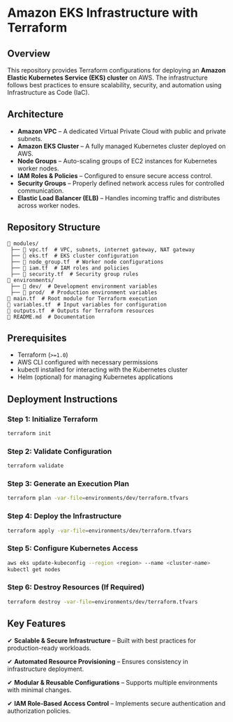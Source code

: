 # Amazon EKS Infrastructure with Terraform

## Overview

This repository provides Terraform configurations for deploying an **Amazon Elastic Kubernetes Service (EKS) cluster** on AWS. The infrastructure follows best practices to ensure scalability, security, and automation using Infrastructure as Code (IaC).

## Architecture

- **Amazon VPC** – A dedicated Virtual Private Cloud with public and private subnets.
- **Amazon EKS Cluster** – A fully managed Kubernetes cluster deployed on AWS.
- **Node Groups** – Auto-scaling groups of EC2 instances for Kubernetes worker nodes.
- **IAM Roles & Policies** – Configured to ensure secure access control.
- **Security Groups** – Properly defined network access rules for controlled communication.
- **Elastic Load Balancer (ELB)** – Handles incoming traffic and distributes across worker nodes.

## Repository Structure

```
📂 modules/
 ├── 📄 vpc.tf  # VPC, subnets, internet gateway, NAT gateway
 ├── 📄 eks.tf  # EKS cluster configuration
 ├── 📄 node_group.tf  # Worker node configurations
 ├── 📄 iam.tf  # IAM roles and policies
 ├── 📄 security.tf  # Security group rules
📂 environments/
 ├── 📂 dev/  # Development environment variables
 ├── 📂 prod/  # Production environment variables
📄 main.tf  # Root module for Terraform execution
📄 variables.tf  # Input variables for configuration
📄 outputs.tf  # Outputs for Terraform resources
📄 README.md  # Documentation
```

## Prerequisites

- Terraform (`>=1.0`)
- AWS CLI configured with necessary permissions
- kubectl installed for interacting with the Kubernetes cluster
- Helm (optional) for managing Kubernetes applications

## Deployment Instructions

### Step 1: Initialize Terraform

```bash
terraform init
```

### Step 2: Validate Configuration

```bash
terraform validate
```

### Step 3: Generate an Execution Plan

```bash
terraform plan -var-file=environments/dev/terraform.tfvars
```

### Step 4: Deploy the Infrastructure

```bash
terraform apply -var-file=environments/dev/terraform.tfvars
```

### Step 5: Configure Kubernetes Access

```bash
aws eks update-kubeconfig --region <region> --name <cluster-name>
kubectl get nodes
```

### Step 6: Destroy Resources (If Required)

```bash
terraform destroy -var-file=environments/dev/terraform.tfvars
```

## Key Features

✔ **Scalable & Secure Infrastructure** – Built with best practices for production-ready workloads.

✔ **Automated Resource Provisioning** – Ensures consistency in infrastructure deployment.

✔ **Modular & Reusable Configurations** – Supports multiple environments with minimal changes.

✔ **IAM Role-Based Access Control** – Implements secure authentication and authorization policies.
